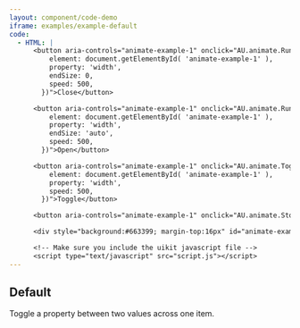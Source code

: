 ```yaml
---
layout: component/code-demo
iframe: examples/example-default
code:
  - HTML: |
      <button aria-controls="animate-example-1" onclick="AU.animate.Run({
          element: document.getElementById( 'animate-example-1' ),
          property: 'width',
          endSize: 0,
          speed: 500,
        })">Close</button>

      <button aria-controls="animate-example-1" onclick="AU.animate.Run({
          element: document.getElementById( 'animate-example-1' ),
          property: 'width',
          endSize: 'auto',
          speed: 500,
        })">Open</button>

      <button aria-controls="animate-example-1" onclick="AU.animate.Toggle({
          element: document.getElementById( 'animate-example-1' ),
          property: 'width',
          speed: 500,
        })">Toggle</button>

      <button aria-controls="animate-example-1" onclick="AU.animate.Stop( document.getElementById('animate-example-1') )">Stop</button>

      <div style="background:#663399; margin-top:16px" id="animate-example-1">&nbsp;<br /><br /><br /></div>

      <!-- Make sure you include the uikit javascript file -->
      <script type="text/javascript" src="script.js"></script>
---
```

## Default

Toggle a property between two values across one item.
